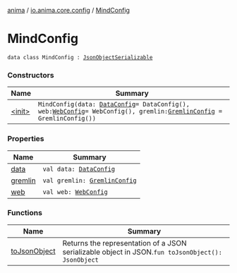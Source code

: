 [anima](../../index.md) / [io.anima.core.config](../index.md) / [MindConfig](./index.md)

# MindConfig

`data class MindConfig : `[`JsonObjectSerializable`](../../io.anima/-json-object-serializable/index.md)

### Constructors

| Name | Summary |
|---|---|
| [&lt;init&gt;](-init-.md) | `MindConfig(data: `[`DataConfig`](../-data-config/index.md)` = DataConfig(), web: `[`WebConfig`](../-web-config/index.md)` = WebConfig(), gremlin: `[`GremlinConfig`](../-gremlin-config/index.md)` = GremlinConfig())` |

### Properties

| Name | Summary |
|---|---|
| [data](data.md) | `val data: `[`DataConfig`](../-data-config/index.md) |
| [gremlin](gremlin.md) | `val gremlin: `[`GremlinConfig`](../-gremlin-config/index.md) |
| [web](web.md) | `val web: `[`WebConfig`](../-web-config/index.md) |

### Functions

| Name | Summary |
|---|---|
| [toJsonObject](to-json-object.md) | Returns the representation of a JSON serializable object in JSON.`fun toJsonObject(): JsonObject` |
